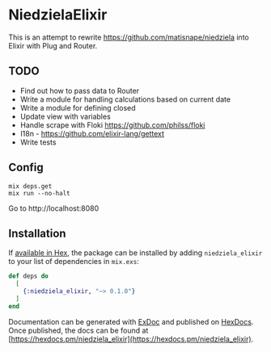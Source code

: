 # NiedzielaElixir

This is an attempt to rewrite https://github.com/matisnape/niedziela into Elixir with Plug and Router.

## TODO
- Find out how to pass data to Router
- Write a module for handling calculations based on current date
- Write a module for defining closed
- Update view with variables
- Handle scrape with Floki https://github.com/philss/floki
- I18n - https://github.com/elixir-lang/gettext
- Write tests

## Config

```
mix deps.get
mix run --no-halt
```

Go to http://localhost:8080

## Installation

If [available in Hex](https://hex.pm/docs/publish), the package can be installed
by adding `niedziela_elixir` to your list of dependencies in `mix.exs`:

```elixir
def deps do
  [
    {:niedziela_elixir, "~> 0.1.0"}
  ]
end
```

Documentation can be generated with [ExDoc](https://github.com/elixir-lang/ex_doc)
and published on [HexDocs](https://hexdocs.pm). Once published, the docs can
be found at [https://hexdocs.pm/niedziela_elixir](https://hexdocs.pm/niedziela_elixir).

